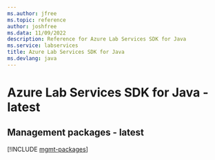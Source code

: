 ```yaml
---
ms.author: jfree
ms.topic: reference
author: joshfree
ms.data: 11/09/2022
description: Reference for Azure Lab Services SDK for Java
ms.service: labservices
title: Azure Lab Services SDK for Java
ms.devlang: java
---
```

# Azure Lab Services SDK for Java - latest

## Management packages - latest
[!INCLUDE [mgmt-packages](lab-services-mgmt-index.md)]